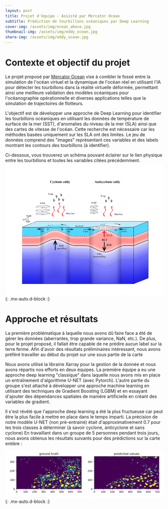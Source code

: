 ```yaml
---
layout: post
title: Projet d'équipe - Assisté par Mercator Ocean
subtitle: Prédiction de tourbillons océaniques par Deep Learning
cover-img: /assets/img/ocean_above.jpg
thumbnail-img: /assets/img/eddy_ocean.jpg
share-img: /assets/img/eddy_ocean.jpg
---
```


# Contexte et objectif du projet

Le projet proposé par [Mercator Ocean](https://www.kaggle.com/competitions/ocean-eddy-detection/overview) vise à combler le fossé entre la simulation de l'océan virtuel et la dynamique de l'océan réel en utilisant l'IA pour détecter les tourbillons dans la réalité virtuelle déformée, permettant ainsi une meilleure validation des modèles océaniques pour l'océanographie opérationnelle et diverses applications telles que la simulation de trajectoires de flotteurs.

L'objectif est de développer une approche de Deep Learning pour identifier les tourbillons océaniques en utilisant les données de température de surface de la mer (SST), d'anomalies du niveau de la mer (SLA) ainsi que des cartes de vitesse de l'océan. Cette recherche est nécessaire car les méthodes basées uniquement sur les SLA ont des limites. Le jeu de données comprend des "images" représentant ces variables et des labels montrant les contours des tourbillons (à identifier).

Ci-dessous, vous trouverez un schéma pouvant éclairer sur le lien physique entre les tourbillons et toutes les variables citées précédemment.
![eddy_effets.png](../assets/img/eddy_effets.png){: .mx-auto.d-block :}


# Approche et résultats

La première problématique à laquelle nous avons dû faire face a été de gérer les données (aberrantes, trop grande variance, NaN, etc.). 
De plus, pour le projet proposé, il fallait être capable de ne prédire aucun label sur la terre ferme.
Afin d'avoir des résultats préliminaires intéressant, nous avons préféré travailler au début du projet sur une sous partie de la carte

Nous avons utilisé la librairie Xarray pour la gestion de la donnée et nous avons répartis nos efforts en deux équipes. 
La première équipe a eu une approche deep learning "classique" dans laquelle nous avons mis en place un entraînement d'algorithme U-NET (avec Pytorch). 
L'autre partie du groupe s'est attaché à développer une approche machine learning en utilisant des techniques de Gradient Boosting (LGBM) et en essayant d'ajouter des dépendances spatiales de manière artificielle en créant des variables de gradient.

Il s'est révélé que l'approche deep learning a été la plus fructueuse car peut être la plus facile à mettre en place dans le temps imparti. La précision de notre modèle U-NET (non pré-entrainé) était d'approximativement 0.7 pour les trois classes à déterminer (à savoir cyclone, anticyclone et sans cyclone)
En travaillant dans un groupe de 5 personnes pendant trois jours, nous avons obtenus les résultats suivants pour des prédictions sur la carte entière :

![result_eddy.png](../assets/img/result_eddy.png){: .mx-auto.d-block :}
